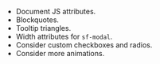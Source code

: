 * Document JS attributes.
* Blockquotes.
* Tooltip triangles.
* Width attributes for `sf-modal`.
* Consider custom checkboxes and radios.
* Consider more animations.
